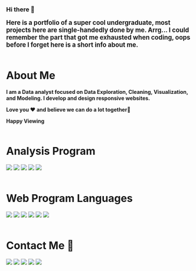 ### Hi there 👋 
<big><b>Here is a portfolio of a super cool undergraduate, most projects here are single-handedly done by me. Arrg... I could remember the part that got me exhausted when coding, oops before I forget here is a short info about me.
</b></big><br/><br/>


# About Me
<b>I am a Data analyst focused on Data Exploration, Cleaning, Visualization, and Modeling. I develop and design responsive websites.

Love you ❤ and believe we can do a lot together💯

Happy Viewing</b>
<br/><br/>

# Analysis Program

<img src="https://img.shields.io/badge/STATA-FF8C00?style=for-the-badge&logo=stata&logoColor=blue">
<img src="https://img.shields.io/badge/RStudio-75AADB?style=for-the-badge&logo=r&logoColor=yellow"> 
<img src="https://img.shields.io/badge/SPSS-5C2D91?style=for-the-badge&logo=spss&logoColor=red"> 
<img src="https://img.shields.io/badge/Microsoft_SQL_Server-CC2927?style=for-the-badge&logo=microsoft-sql-sever&logoColor=green">
<img src="https://img.shields.io/badge/Microsoft_Excel-D291BC?style=for-the-badge&logo=microsoft-excel&logoColor=black"> 
<br/><br/>


# Web Program Languages

<img src="https://img.shields.io/badge/HTML5-E34F26?style=for-the-badge&logo=html5&logoColor=black"> 
<img src="https://img.shields.io/badge/CSS3-1572B6?style=for-the-badge&logo=css3&logoColor=black"> 
<img src="https://img.shields.io/badge/JavaScript-F7E7CE?style=for-the-badge&logo=javascript&logoColor=black"> 
<img src="https://img.shields.io/badge/PHP-777BB4?style=for-the-badge&logo=php&logoColor=black"> 
<img src="https://img.shields.io/badge/json-5E5C5C?style=for-the-badge&logo=json&logoColor=black"> 
<img src="https://img.shields.io/badge/MySQL-513B1C?style=for-the-badge&logo=mysql&logoColor=black"> 
<br/><br/>


# Contact Me 📲 

<a href="https://wa.me/2349065428322"> <img src="https://img.shields.io/badge/WhatsApp-25D366?style=for-the-badge&logo=whatsapp&logoColor=white"></a> <a href="https://t.me/olusure"> <img src="https://img.shields.io/badge/Telegram-2CA5E0?style=for-the-badge&logo=telegram&logoColor=white"></a> <a href="mailto: tobisco29@gmail.com"> <img src="https://img.shields.io/badge/Gmail-D14836?style=for-the-badge&logo=gmail&logoColor=white"></a> <a href="https://fb.com/tobi.adeoye.566"> <img src="https://img.shields.io/badge/Facebook-1877F2?style=for-the-badge&logo=facebook&logoColor=white"></a> <a href="https://twitter.com/olusure"> <!-- <img src="https://img.shields.io/badge/Twitter-1DA1F2?style=for-the-badge&logo=twitter&logoColor=white"></a> --> <a href="https://www.linkedin.com/in/tobi-ade-6ab2261a5"> <img src="https://img.shields.io/badge/LinkedIn-0077B5?style=for-the-badge&logo=linkedin&logoColor=white"></a>

